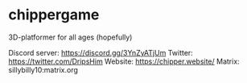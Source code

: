 # chippergame
3D-platformer for all ages (hopefully)

Discord server: https://discord.gg/3YnZyATjUm
Twitter: https://twitter.com/DripsHim
Website: https://chipper.website/
Matrix: sillybilly10:matrix.org
